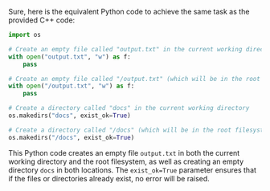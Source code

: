  Sure, here is the equivalent Python code to achieve the same task as the provided C++ code:

```python
import os

# Create an empty file called "output.txt" in the current working directory
with open("output.txt", "w") as f:
    pass

# Create an empty file called "/output.txt" (which will be in the root filesystem)
with open("/output.txt", "w") as f:
    pass

# Create a directory called "docs" in the current working directory
os.makedirs("docs", exist_ok=True)

# Create a directory called "/docs" (which will be in the root filesystem)
os.makedirs("/docs", exist_ok=True)
```

This Python code creates an empty file `output.txt` in both the current working directory and the root filesystem, as well as creating an empty directory `docs` in both locations. The `exist_ok=True` parameter ensures that if the files or directories already exist, no error will be raised.
